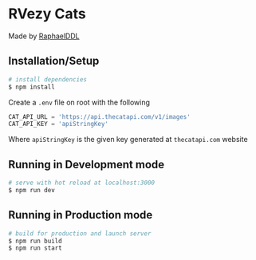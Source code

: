 # RVezy Cats

Made by [RaphaelDDL](https://www.linkedin.com/in/raphaelddl/en/)

## Installation/Setup

```bash
# install dependencies
$ npm install
```

Create a `.env` file on root with the following

```js
CAT_API_URL = 'https://api.thecatapi.com/v1/images'
CAT_API_KEY = 'apiStringKey'
```

Where `apiStringKey` is the given key generated at `thecatapi.com` website

## Running in Development mode

```bash
# serve with hot reload at localhost:3000
$ npm run dev
```

## Running in Production mode

```bash
# build for production and launch server
$ npm run build
$ npm run start
```
